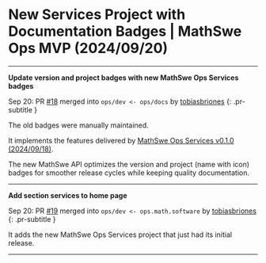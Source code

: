 <!-- Copyright (c) 2024 Tobias Briones. All rights reserved. -->
<!-- SPDX-License-Identifier: CC-BY-4.0 -->
<!-- This file is part of https://github.com/tobiasbriones/blog -->

# New Services Project with Documentation Badges | MathSwe Ops MVP (2024/09/20)

---

**Update version and project badges with new MathSwe Ops Services badges**

Sep 20: PR [#18](https://github.com/mathswe-ops/mathswe-ops---mvp/pull/18) merged into `ops/dev <- ops/docs` by [tobiasbriones](https://github.com/tobiasbriones)
{: .pr-subtitle }

The old badges were manually maintained.

It implements the features delivered by [MathSwe Ops Services v0.1.0
(2024/09/18)](https://blog.mathsoftware.engineer/mathswe-ops-services-v-0-1-0-2024-09-18).

The new MathSwe API optimizes the version and project (name with icon) badges
for smoother release cycles while keeping quality documentation.

---

**Add section services to home page**

Sep 20: PR [#19](https://github.com/mathswe-ops/mathswe-ops---mvp/pull/19) merged into `ops/dev <- ops.math.software` by [tobiasbriones](https://github.com/tobiasbriones)
{: .pr-subtitle }

It adds the new MathSwe Ops Services project that just had its initial release.

---
